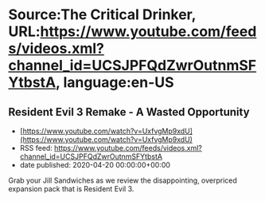 # Source:The Critical Drinker, URL:https://www.youtube.com/feeds/videos.xml?channel_id=UCSJPFQdZwrOutnmSFYtbstA, language:en-US

## Resident Evil 3 Remake - A Wasted Opportunity
 - [https://www.youtube.com/watch?v=UxfvgMp9xdU](https://www.youtube.com/watch?v=UxfvgMp9xdU)
 - RSS feed: https://www.youtube.com/feeds/videos.xml?channel_id=UCSJPFQdZwrOutnmSFYtbstA
 - date published: 2020-04-20 00:00:00+00:00

Grab your Jill Sandwiches as we review the disappointing, overpriced expansion pack that is Resident Evil 3.

